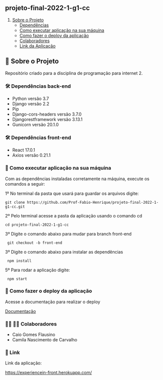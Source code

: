 ## projeto-final-2022-1-g1-cc

1. [Sobre o Projeto](#sobre-o-projeto)
    * [Dependências](#Dependências)
    * [Como executar aplicação na sua máquina](#Como_executar_aplicação_na_sua_máquina)
    * [Como fazer  o deploy da aplicação](#Como_fazer_o_deploy_da_aplicação)
    * [Colaboradores](#Colaboradores)
    * [Link da Aplicação](#link)

## :rocket: Sobre o Projeto

Repositório criado para a disciplina de programação para internet 2.


### :hammer_and_wrench: Dependências back-end

- Python versão 3.7
- Django versão 2.2
- Pip
- Django-cors-headers versão 3.7.0
- Djangorestframework versão 3.13.1
- Gunicorn versão 20.1.0

### :hammer_and_wrench: Dependências front-end

- React 17.0.1
- Axios versão 0.21.1

### :wrench: Como executar aplicação na sua máquina 

Com as dependências instaladas corretamente na máquina, execute os comandos a seguir:

1º No terminal da pasta que usará para guardar os arquivos digite:

```
git clone https://github.com/Prof-Fabio-Henrique/projeto-final-2022-1-g1-cc.git
```

2º Pelo terminal acesse a pasta da aplicação usando o comando cd

```
cd projeto-final-2022-1-g1-cc
```
3º Digite o comando abaixo para mudar para branch front-end

```
 git checkout -b front-end
```

3º Digite o comando abaixo para instalar as dependências

```
 npm install 
``` 

5º Para rodar a aplicação digite:

```
 npm start
```

### :hammer: Como fazer o deploy da aplicação

Acesse a documentação para realizar o deploy

[Documentação](https://github.com/Prof-Fabio-Henrique/projeto-final-2022-1-g1-cc/blob/api/documentos/Documento%20de%20implanta%C3%A7%C3%A3o%20Simple%20Chat%20-%20PPI2.pdf)

### :woman_student: :man_student:  Colaboradores

- Caio Gomes Flausino
- Camila Nascimento de Carvalho

### :link: Link

Link da aplicação: 

https://experiencein-front.herokuapp.com/
